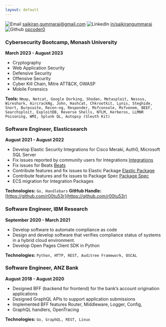 ```yaml
---
layout: default
---
```


![Email](/assets/images/icons8-email-24.png) [saikiran.gummaraj@gmail.com](mailto:saikiran.gummaraj@gmail.com)
![LinkedIn](/assets/images/icons8-linkedin-24.png) [in/saikirangummaraj](https://linkedin.com/in/saikirangummaraj)
![Github](/assets/images/icons8-github-24.png) [opcoder0](https://github.com/opcoder0)

### Cybersecurity Bootcamp, Monash University
**March 2023 - August 2023**

- Cryptography
- Web Application Security
- Defensive Security
- Offensive Security
- Cyber Kill Chain, Mitre ATT&CK, OWASP
- Mobile Forensics

**Tools:** `Nmap, Netcat, Google Dorking, Shodan, Metasploit, Nessus, Wireshark, AircrackNg, John, Hashcat, Chkrootkit, Lynis, Steghide, Snort, Burpsuite, Recon-ng, Responder, Msfconsole, Msfvenom, BEEF, Searchsploit, ExploitDB, Reverse Shells, NTLM, Kerberos, LLMNR Poisoning, WMI, Splunk QL, Autopsy (Sleuth Kit)`

### Software Engineer, Elasticsearch
**August 2021 - August 2022**

- Develop Elastic Security Integrations for Cisco Meraki, Auth0, Microsoft SQL Server
- Fix issues reported by community users for Integrations [Integrations](github.com/elastic/integrations)
- Fix issues for Beats [Beats](github.com/elastic/beats)
- Contribute features and fix issues to Elastic Package [Elastic Package](github.com/elastic/elastic-package)
- Contribute features and fix issues to Package Spec [Package Spec](github.com/elastic/package-spec)
- ECS migration for Integration Packages

**Technologies:** `Go, Handlebars`
**GitHub Handle:** [https://github.com/r00tu53r](https://github.com/r00tu53r)

### Software Engineer, IBM Research
**September 2020 - March 2021**

- Develop software to automate compliance as code
- Design and develop software that verifies compliance status of systems in a hybrid cloud environment.
- Develop Open Pages Client SDK in Python

**Technologies:** `Python, HTTP, REST, Auditree Framework, OSCAL`

### Software Engineer, ANZ Bank
**August 2018 - August 2020**

- Designed BFF (backend for frontend) for the bank’s account origination applications
- Designed GraphQL APIs to support application submissions
- Implemented BFF features Router, Middleware, Logger, Config,
- GraphQL handlers, OpenTracing

**Technologies:** `Go, GraphQL, REST, Linux`
